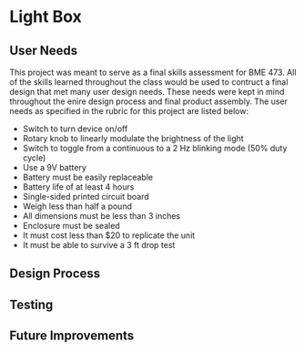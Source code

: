 # Light Box
## User Needs
This project was meant to serve as a final skills assessment for BME 473. All of the skills learned throughout the class would be used to contruct a final design that met many user design needs. These needs were kept in mind throughout the enire design process and final product assembly. The user needs as specified in the rubric for this project are listed below:

* Switch to turn device on/off
* Rotary knob to linearly modulate the brightness of the light
* Switch to toggle from a continuous to a 2 Hz blinking mode (50% duty cycle)
* Use a 9V battery
* Battery must be easily replaceable
* Battery life of at least 4 hours
* Single-sided printed circuit board
* Weigh less than half a pound
* All dimensions must be less than 3 inches
* Enclosure must be sealed
* It must cost less than $20 to replicate the unit
* It must be able to survive a 3 ft drop test

## Design Process
## Testing

## Future Improvements
